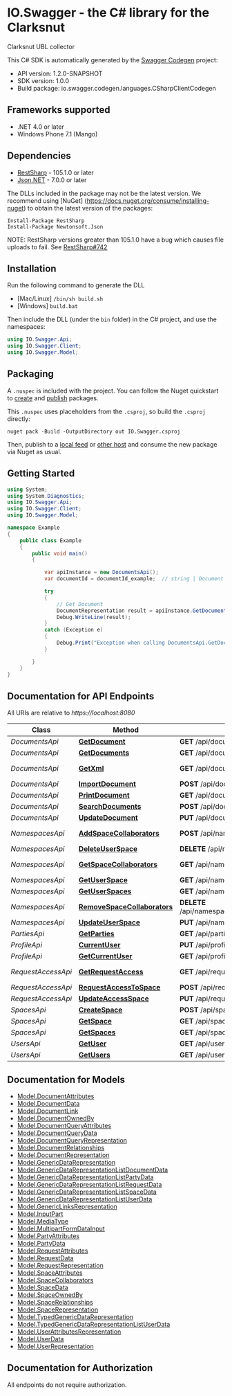 # IO.Swagger - the C# library for the Clarksnut

Clarksnut UBL collector

This C# SDK is automatically generated by the [Swagger Codegen](https://github.com/swagger-api/swagger-codegen) project:

- API version: 1.2.0-SNAPSHOT
- SDK version: 1.0.0
- Build package: io.swagger.codegen.languages.CSharpClientCodegen

<a name="frameworks-supported"></a>
## Frameworks supported
- .NET 4.0 or later
- Windows Phone 7.1 (Mango)

<a name="dependencies"></a>
## Dependencies
- [RestSharp](https://www.nuget.org/packages/RestSharp) - 105.1.0 or later
- [Json.NET](https://www.nuget.org/packages/Newtonsoft.Json/) - 7.0.0 or later

The DLLs included in the package may not be the latest version. We recommend using [NuGet] (https://docs.nuget.org/consume/installing-nuget) to obtain the latest version of the packages:
```
Install-Package RestSharp
Install-Package Newtonsoft.Json
```

NOTE: RestSharp versions greater than 105.1.0 have a bug which causes file uploads to fail. See [RestSharp#742](https://github.com/restsharp/RestSharp/issues/742)

<a name="installation"></a>
## Installation
Run the following command to generate the DLL
- [Mac/Linux] `/bin/sh build.sh`
- [Windows] `build.bat`

Then include the DLL (under the `bin` folder) in the C# project, and use the namespaces:
```csharp
using IO.Swagger.Api;
using IO.Swagger.Client;
using IO.Swagger.Model;
```
<a name="packaging"></a>
## Packaging

A `.nuspec` is included with the project. You can follow the Nuget quickstart to [create](https://docs.microsoft.com/en-us/nuget/quickstart/create-and-publish-a-package#create-the-package) and [publish](https://docs.microsoft.com/en-us/nuget/quickstart/create-and-publish-a-package#publish-the-package) packages.

This `.nuspec` uses placeholders from the `.csproj`, so build the `.csproj` directly:

```
nuget pack -Build -OutputDirectory out IO.Swagger.csproj
```

Then, publish to a [local feed](https://docs.microsoft.com/en-us/nuget/hosting-packages/local-feeds) or [other host](https://docs.microsoft.com/en-us/nuget/hosting-packages/overview) and consume the new package via Nuget as usual.

<a name="getting-started"></a>
## Getting Started

```csharp
using System;
using System.Diagnostics;
using IO.Swagger.Api;
using IO.Swagger.Client;
using IO.Swagger.Model;

namespace Example
{
    public class Example
    {
        public void main()
        {

            var apiInstance = new DocumentsApi();
            var documentId = documentId_example;  // string | Document Id

            try
            {
                // Get Document
                DocumentRepresentation result = apiInstance.GetDocument(documentId);
                Debug.WriteLine(result);
            }
            catch (Exception e)
            {
                Debug.Print("Exception when calling DocumentsApi.GetDocument: " + e.Message );
            }

        }
    }
}
```

<a name="documentation-for-api-endpoints"></a>
## Documentation for API Endpoints

All URIs are relative to *https://localhost:8080*

Class | Method | HTTP request | Description
------------ | ------------- | ------------- | -------------
*DocumentsApi* | [**GetDocument**](docs/DocumentsApi.md#getdocument) | **GET** /api/documents/{documentId} | Get Document
*DocumentsApi* | [**GetDocuments**](docs/DocumentsApi.md#getdocuments) | **GET** /api/documents | Get Documents
*DocumentsApi* | [**GetXml**](docs/DocumentsApi.md#getxml) | **GET** /api/documents/{documentId}/download | Download Document
*DocumentsApi* | [**ImportDocument**](docs/DocumentsApi.md#importdocument) | **POST** /api/documents | Import Document
*DocumentsApi* | [**PrintDocument**](docs/DocumentsApi.md#printdocument) | **GET** /api/documents/{documentId}/print | Print Document
*DocumentsApi* | [**SearchDocuments**](docs/DocumentsApi.md#searchdocuments) | **POST** /api/documents/search | Search Document
*DocumentsApi* | [**UpdateDocument**](docs/DocumentsApi.md#updatedocument) | **PUT** /api/documents/{documentId} | Update Document
*NamespacesApi* | [**AddSpaceCollaborators**](docs/NamespacesApi.md#addspacecollaborators) | **POST** /api/namespaces/{spaceId}/collaborators | Add Space SpaceCollaborators
*NamespacesApi* | [**DeleteUserSpace**](docs/NamespacesApi.md#deleteuserspace) | **DELETE** /api/namespaces/{spaceId} | Delete space
*NamespacesApi* | [**GetSpaceCollaborators**](docs/NamespacesApi.md#getspacecollaborators) | **GET** /api/namespaces/{spaceId}/collaborators | Get Space SpaceCollaborators
*NamespacesApi* | [**GetUserSpace**](docs/NamespacesApi.md#getuserspace) | **GET** /api/namespaces/{spaceId} | Get Space
*NamespacesApi* | [**GetUserSpaces**](docs/NamespacesApi.md#getuserspaces) | **GET** /api/namespaces | Get Spaces of user
*NamespacesApi* | [**RemoveSpaceCollaborators**](docs/NamespacesApi.md#removespacecollaborators) | **DELETE** /api/namespaces/{spaceId}/collaborators/{userId} | Remove Space SpaceCollaborators
*NamespacesApi* | [**UpdateUserSpace**](docs/NamespacesApi.md#updateuserspace) | **PUT** /api/namespaces/{spaceId} | Update space
*PartiesApi* | [**GetParties**](docs/PartiesApi.md#getparties) | **GET** /api/parties | Get parties
*ProfileApi* | [**CurrentUser**](docs/ProfileApi.md#currentuser) | **PUT** /api/profile | Update User Profile
*ProfileApi* | [**GetCurrentUser**](docs/ProfileApi.md#getcurrentuser) | **GET** /api/profile | Return User Profile
*RequestAccessApi* | [**GetRequestAccess**](docs/RequestAccessApi.md#getrequestaccess) | **GET** /api/request-access | Get Request accesses
*RequestAccessApi* | [**RequestAccessToSpace**](docs/RequestAccessApi.md#requestaccesstospace) | **POST** /api/request-access | Request access
*RequestAccessApi* | [**UpdateAccessSpace**](docs/RequestAccessApi.md#updateaccessspace) | **PUT** /api/request-access/{requestId} | Update request
*SpacesApi* | [**CreateSpace**](docs/SpacesApi.md#createspace) | **POST** /api/spaces | Create Space
*SpacesApi* | [**GetSpace**](docs/SpacesApi.md#getspace) | **GET** /api/spaces/{spaceId} | Get Space
*SpacesApi* | [**GetSpaces**](docs/SpacesApi.md#getspaces) | **GET** /api/spaces | Get Spaces
*UsersApi* | [**GetUser**](docs/UsersApi.md#getuser) | **GET** /api/users/{userId} | Get User
*UsersApi* | [**GetUsers**](docs/UsersApi.md#getusers) | **GET** /api/users | Get Users


<a name="documentation-for-models"></a>
## Documentation for Models

 - [Model.DocumentAttributes](docs/DocumentAttributes.md)
 - [Model.DocumentData](docs/DocumentData.md)
 - [Model.DocumentLink](docs/DocumentLink.md)
 - [Model.DocumentOwnedBy](docs/DocumentOwnedBy.md)
 - [Model.DocumentQueryAttributes](docs/DocumentQueryAttributes.md)
 - [Model.DocumentQueryData](docs/DocumentQueryData.md)
 - [Model.DocumentQueryRepresentation](docs/DocumentQueryRepresentation.md)
 - [Model.DocumentRelationships](docs/DocumentRelationships.md)
 - [Model.DocumentRepresentation](docs/DocumentRepresentation.md)
 - [Model.GenericDataRepresentation](docs/GenericDataRepresentation.md)
 - [Model.GenericDataRepresentationListDocumentData](docs/GenericDataRepresentationListDocumentData.md)
 - [Model.GenericDataRepresentationListPartyData](docs/GenericDataRepresentationListPartyData.md)
 - [Model.GenericDataRepresentationListRequestData](docs/GenericDataRepresentationListRequestData.md)
 - [Model.GenericDataRepresentationListSpaceData](docs/GenericDataRepresentationListSpaceData.md)
 - [Model.GenericDataRepresentationListUserData](docs/GenericDataRepresentationListUserData.md)
 - [Model.GenericLinksRepresentation](docs/GenericLinksRepresentation.md)
 - [Model.InputPart](docs/InputPart.md)
 - [Model.MediaType](docs/MediaType.md)
 - [Model.MultipartFormDataInput](docs/MultipartFormDataInput.md)
 - [Model.PartyAttributes](docs/PartyAttributes.md)
 - [Model.PartyData](docs/PartyData.md)
 - [Model.RequestAttributes](docs/RequestAttributes.md)
 - [Model.RequestData](docs/RequestData.md)
 - [Model.RequestRepresentation](docs/RequestRepresentation.md)
 - [Model.SpaceAttributes](docs/SpaceAttributes.md)
 - [Model.SpaceCollaborators](docs/SpaceCollaborators.md)
 - [Model.SpaceData](docs/SpaceData.md)
 - [Model.SpaceOwnedBy](docs/SpaceOwnedBy.md)
 - [Model.SpaceRelationships](docs/SpaceRelationships.md)
 - [Model.SpaceRepresentation](docs/SpaceRepresentation.md)
 - [Model.TypedGenericDataRepresentation](docs/TypedGenericDataRepresentation.md)
 - [Model.TypedGenericDataRepresentationListUserData](docs/TypedGenericDataRepresentationListUserData.md)
 - [Model.UserAttributesRepresentation](docs/UserAttributesRepresentation.md)
 - [Model.UserData](docs/UserData.md)
 - [Model.UserRepresentation](docs/UserRepresentation.md)


<a name="documentation-for-authorization"></a>
## Documentation for Authorization

All endpoints do not require authorization.
